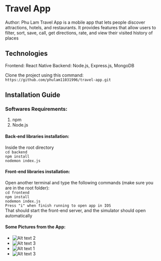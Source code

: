 # Travel App
Author: Phu Lam
Travel App is a mobile app that lets people discover attractions, hotels, and restaurants. It provides features that allow users to filter, sort, save, call, get directions, rate, and view their visited history of places

## Technologies
Frontend: React Native
Backend: Node.js, Express.js, MongoDB

Clone the project using this command:
`https://github.com/phulam11031996/travel-app.git`

## Installation Guide
### Softwares Requirements:
1) npm
2) Node.js

#### Back-end libraries installation:
Inside the root directory<br />
`cd backend` <br />
`npm install` <br />
`nodemon index.js` <br />

#### Front-end libraries installation:
Open another terminal and type the following commands (make sure you are in the root folder):<br />
`cd frontend`<br />
`npm install`<br />
`nodemon index.js`<br />
`Press "i" when finish running to open app in IOS`<br />
That should start the front-end server, and the simulator should open automatically

#### Some Pictures from the App:
* ![Alt text 2]()
* ![Alt text 3]()
* ![Alt text 1]()
* ![Alt text 3]()
